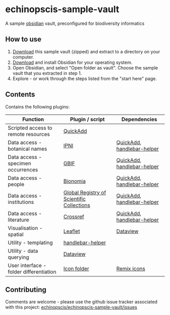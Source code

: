 # echinopscis-sample-vault
A sample [obsidian](https://obsidian.md) vault, preconfigured for biodiversity informatics

## How to use

1. [Download](https://github.com/echinopscis/echinopscis-sample-vault/releases/download/v0.0.1/echinopscis.zip) this sample vault (zipped) and extract to a directory on your computer.
1. [Download](https://obsidian.md/download) and install Obsidian for your operating system. 
1. Open Obsidian, and select "Open folder as vault". Choose the sample vault that you extracted in step 1.
1. Explore - or work through the steps listed from the "start here" page.

## Contents

Contains the following plugins:

|Function |Plugin / script | Dependencies |
|-|-|-|
|Scripted access to remote resources |[QuickAdd](https://github.com/chhoumann/quickadd)| |
|Data access - botanical names | [IPNI](https://github.com/echinopscis/echinopscis-quickadd/blob/main/README.md#ipni-names) | [QuickAdd](https://github.com/chhoumann/quickadd), [handlebar-helper](https://github.com/echinopscis/obsidian-handlebar-helper-plugin) |
|Data access - specimen occurrences | [GBIF](https://github.com/echinopscis/echinopscis-quickadd/blob/main/README.md#gbif-mediated-occurrences) | [QuickAdd](https://github.com/chhoumann/quickadd), [handlebar-helper](https://github.com/echinopscis/obsidian-handlebar-helper-plugin) |
|Data access - people | [Bionomia](https://github.com/echinopscis/echinopscis-quickadd/blob/main/README.md#bionomia-profiles) | [QuickAdd](https://github.com/chhoumann/quickadd), [handlebar-helper](https://github.com/echinopscis/obsidian-handlebar-helper-plugin) |
|Data access - institutions | [Global Registry of Scientific Collections](https://github.com/echinopscis/echinopscis-quickadd/blob/main/README.md#global-registry-of-scientific-collections) | [QuickAdd](https://github.com/chhoumann/quickadd), [handlebar-helper](https://github.com/echinopscis/obsidian-handlebar-helper-plugin) |
|Data access - literature | [Crossref](https://github.com/echinopscis/echinopscis-quickadd/blob/main/README.md#crossref-literature) | [QuickAdd](https://github.com/chhoumann/quickadd), [handlebar-helper](https://github.com/echinopscis/obsidian-handlebar-helper-plugin) |
|Visualisation - spatial | [Leaflet](https://github.com/valentine195/obsidian-leaflet-plugin) | [Dataview](https://github.com/blacksmithgu/obsidian-dataview) |
|Utility - templating | [handlebar-helper](https://github.com/echinopscis/obsidian-handlebar-helper-plugin) | |
|Utility - data querying | [Dataview](https://github.com/blacksmithgu/obsidian-dataview)| |
|User interface - folder differentiation | [Icon folder](https://github.com/FlorianWoelki/obsidian-icon-folder) |[Remix icons](https://remixicon.com/) |

## Contributing

Comments are welcome - please use the github issue tracker associated with this project: [echinopscis/echinopscis-sample-vault/issues](https://github.com/echinopscis/echinopscis-sample-vault/issues)
